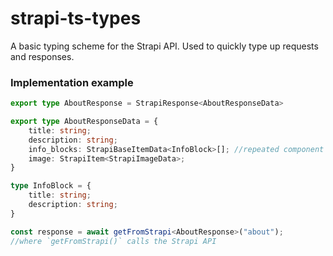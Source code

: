 # strapi-ts-types
A basic typing scheme for the Strapi API. Used to quickly type up requests and responses.

### Implementation example

```typescript
export type AboutResponse = StrapiResponse<AboutResponseData>

export type AboutResponseData = {
	title: string;
	description: string;
	info_blocks: StrapiBaseItemData<InfoBlock>[]; //repeated component
	image: StrapiItem<StrapiImageData>;
}

type InfoBlock = {
	title: string;
	description: string;
}

const response = await getFromStrapi<AboutResponse>("about");
//where `getFromStrapi()` calls the Strapi API
```
